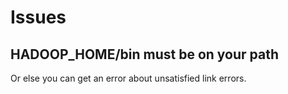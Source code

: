 # Issues

## HADOOP_HOME/bin must be on your path
Or else you can get an error about unsatisfied link errors.